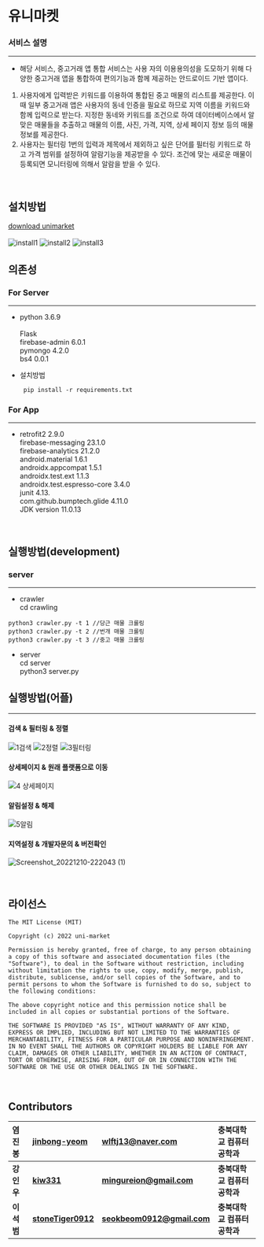 # __유니마켓__
### 서비스 설명
*** 
* 해당 서비스, 중고거래 앱 통합 서비스는 사용 자의 이용용의성을 도모하기 위해 다양한 중고거래 앱을 통합하여 편의기능과 함께 제공하는 안드로이드 기반 앱이다.<br>
<ol>
<li>사용자에게 입력받은 키워드를 이용하여 통합된 중고 매물의 리스트를 제공한다. 이때 일부 중고거래 앱은 사용자의 동네 인증을 필요로 하므로 지역 이름을 키워드와 함께 입력으로 받는다. 지정한 동네와 키워드를 조건으로 하여 데이터베이스에서 알맞은 매물들을 추출하고 매물의 이름, 사진, 가격, 지역, 상세 페이지 정보 등의 매물 정보를 제공한다.</li>
<li>사용자는 필터링 1번의 입력과 제목에서 제외하고 싶은 단어를 필터링 키워드로 하고 가격 범위를 설정하여 알람기능을 제공받을 수 있다. 조건에 맞는 새로운 매물이 등록되면 모니터링에 의해서 알람을 받을 수 있다.</li>
</ol>
 
<br />

## __설치방법__

[download unimarket](https://github.com/jinbong-yeom/Uni_Market/blob/main/unimarket-app/unimarket.apk)
<br><br>
![install1](https://user-images.githubusercontent.com/100690081/206860944-cec92626-f23d-45ae-b506-d35d7d7b0065.jpg)
![install2](https://user-images.githubusercontent.com/100690081/206860946-dc691c1a-acde-4d5d-b339-de251d4ac230.jpg)
![install3](https://user-images.githubusercontent.com/100690081/206860942-586f9229-4564-41d6-b130-c0904ec89598.jpg)

## __의존성__

### For Server
*** 
* python 3.6.9<br>  
Flask<br>
firebase-admin 6.0.1<br>
pymongo 4.2.0<br>
bs4 0.0.1<br>

* 설치방법
     ```
      pip install -r requirements.txt
    ```

### For App
***
* retrofit2 2.9.0<br>
firebase-messaging 23.1.0<br>
firebase-analytics 21.2.0<br>
android.material 1.6.1<br>
androidx.appcompat 1.5.1<br>
androidx.test.ext 1.1.3<br>
androidx.test.espresso-core 3.4.0<br>
junit 4.13.<br>
com.github.bumptech.glide 4.11.0<br>
JDK version 11.0.13<br>

<br/>

## __실행방법(development)__
### server
***
* crawler<br>
cd crawling<br>
```
python3 crawler.py -t 1 //당근 매물 크롤링
python3 crawler.py -t 2 //번개 매물 크롤링 
python3 crawler.py -t 3 //중고 매물 크롤링 
```
* server<br>
cd server<br>
python3 server.py<br>

## __실행방법(어플)__
***
#### 검색 & 필터링 & 정렬
![1검색](https://user-images.githubusercontent.com/100690081/206858931-a69e25ab-77ec-425b-94e3-7144d233606d.gif)
![2정렬](https://user-images.githubusercontent.com/100690081/206858942-28238fc8-fbfd-4753-a4e9-5d7d2fe753c0.gif)
![3필터링](https://user-images.githubusercontent.com/100690081/206858945-f811f2c6-d5c4-4ad6-beb4-8d151b149d1a.gif)

#### 상세페이지 & 원래 플랫폼으로 이동
![4 상세페이지](https://user-images.githubusercontent.com/100690081/206858947-7669e532-83e1-45c5-a257-be7fa2c2ef51.gif)

#### 알림설정 & 해제
![5알림](https://user-images.githubusercontent.com/100690081/206858969-5cd465d8-1109-415e-8c3c-159bd9a7a41a.gif)


#### 지역설정 & 개발자문의 & 버전확인
![Screenshot_20221210-222043 (1)](https://user-images.githubusercontent.com/100690081/206859142-3cbcd1f6-d0ff-40d5-b1ec-aaceac859d92.jpg)




<br/>

## __라이선스__
```
The MIT License (MIT)

Copyright (c) 2022 uni-market

Permission is hereby granted, free of charge, to any person obtaining a copy of this software and associated documentation files (the "Software"), to deal in the Software without restriction, including without limitation the rights to use, copy, modify, merge, publish, distribute, sublicense, and/or sell copies of the Software, and to permit persons to whom the Software is furnished to do so, subject to the following conditions:

The above copyright notice and this permission notice shall be included in all copies or substantial portions of the Software.

THE SOFTWARE IS PROVIDED "AS IS", WITHOUT WARRANTY OF ANY KIND, EXPRESS OR IMPLIED, INCLUDING BUT NOT LIMITED TO THE WARRANTIES OF MERCHANTABILITY, FITNESS FOR A PARTICULAR PURPOSE AND NONINFRINGEMENT. IN NO EVENT SHALL THE AUTHORS OR COPYRIGHT HOLDERS BE LIABLE FOR ANY CLAIM, DAMAGES OR OTHER LIABILITY, WHETHER IN AN ACTION OF CONTRACT, TORT OR OTHERWISE, ARISING FROM, OUT OF OR IN CONNECTION WITH THE SOFTWARE OR THE USE OR OTHER DEALINGS IN THE SOFTWARE.
```
<br />

## __Contributors__

  |염진봉|[jinbong-yeom](https://github.com/jinbong-yeom)| wlftj13@naver.com | 충북대학교 컴퓨터공학과
|:-|:-|:-|:-|
 |**강인우**|**[kiw331](https://github.com/kiw331)**|**mingureion@gmail.com**|**충북대학교 컴퓨터공학과**|
 |**이석범**|**[stoneTiger0912](https://github.com/stoneTiger0912)**|**seokbeom0912@gmail.com**|**충북대학교 컴퓨터공학과**|
